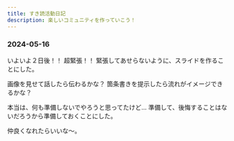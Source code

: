 ```yaml
---
title: すき読活動日記
description: 楽しいコミュニティを作っていこう！
---
```



### 2024-05-16
いよいよ２日後！！
超緊張！！
緊張してあせらないように、スライドを作ることにした。

画像を見せて話したら伝わるかな？
箇条書きを提示したら流れがイメージできるかな？

本当は、何も準備しないでやろうと思ってたけど...
準備して、後悔することはないだろうから準備しておくことにした。

仲良くなれたらいいな〜。